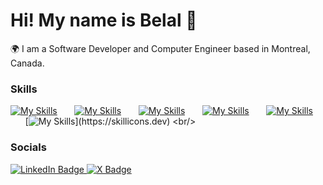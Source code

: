# Hi! My name is Belal 👋

🌍 I am a Software Developer and Computer Engineer based in Montreal, Canada.
<br/>

### Skills

[![My Skills](https://skillicons.dev/icons?i=python,java,go,js,ts,mongodb,mysql,docker)](https://skillicons.dev) &nbsp;&nbsp;&nbsp;&nbsp;&nbsp; [![My Skills](https://skillicons.dev/icons?i=html,css)](https://skillicons.dev) &nbsp;&nbsp;&nbsp;&nbsp;&nbsp; [![My Skills](https://skillicons.dev/icons?i=react,next)](https://skillicons.dev) &nbsp;&nbsp;&nbsp;&nbsp;&nbsp; [![My Skills](https://skillicons.dev/icons?i=tailwind,scss)](https://skillicons.dev) &nbsp;&nbsp;&nbsp;&nbsp;&nbsp; [![My Skills](https://skillicons.dev/icons?i=figma)](https://skillicons.dev) &nbsp;&nbsp;&nbsp;&nbsp;&nbsp; [![My Skills](https://skillicons.dev/icons?i=arduino,)](https://skillicons.dev)
<br/>

### Socials

<div id="badges">
  <a href="https://www.linkedin.com/in/belal4mo/">
    <img src="https://img.shields.io/badge/LinkedIn-blue?style=for-the-badge&logo=linkedin&logoColor=white" alt="LinkedIn Badge"/>
  </a>
  <a href="https://twitter.com/Belal4Mo">
    <img src="https://img.shields.io/badge/X-blue?style=for-the-badge&logo=X&logoColor=white" alt="X Badge"/>
  </a>
</div>


